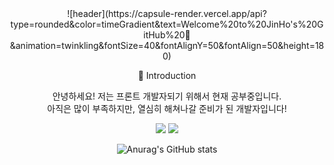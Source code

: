 <div align=center>
![header](https://capsule-render.vercel.app/api?type=rounded&color=timeGradient&text=Welcome%20to%20JinHo's%20GitHub%20👋&animation=twinkling&fontSize=40&fontAlignY=50&fontAlign=50&height=180)



🙌 Introduction<br>
<p>안녕하세요! 저는 프론트 개발자되기 위해서 현재 공부중입니다.<br>
아직은 많이 부족하지만, 열심히 해쳐나갈 준비가 된 개발자입니다!</p>

<img src="https://img.shields.io/badge/HTML-E34F26?style=flat-square&logo=HTML5&logoColor=white"/> <img src="https://img.shields.io/badge/GitHub-181717?style=flat-square&logo=github&logoColor=white"/>


![Anurag's GitHub stats](https://github-readme-stats.vercel.app/api?username=Jinhomun&show_icons=true&theme=dracula)
</div>
